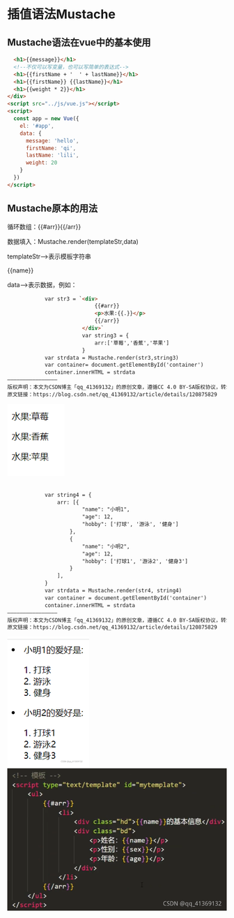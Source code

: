 # 插值语法Mustache

## Mustache语法在vue中的基本使用
```html
  <h1>{{message}}</h1>
  <!--不仅可以写变量，也可以写简单的表达式-->
  <h1>{{firstName + '  ' + lastName}}</h1>
  <h1>{{firstName}} {{lastName}}</h1>
  <h1>{{weight * 2}}</h1>
</div>
<script src="../js/vue.js"></script>
<script>
  const app = new Vue({
    el: '#app',
    data: {
      message: 'hello',
      firstName: 'qi',
      lastName: 'lili',
      weight: 20
    }
  })
</script>
```


## Mustache原本的用法
循环数组：{{#arr}}{{/arr}}

数据填入：Mustache.render(templateStr,data)

templateStr-->表示模板字符串<div>{{name}}</div>

data-->表示数据，例如：


```html
            var str3 = `<div>
							{{#arr}}
							<p>水果:{{.}}</p>
							{{/arr}}
						</div>`
						var string3 = {
							arr:['草莓','香蕉','苹果']
						}
			var strdata = Mustache.render(str3,string3)
			var container= document.getElementById('container')
			container.innerHTML = strdata
————————————————
版权声明：本文为CSDN博主「qq_41369132」的原创文章，遵循CC 4.0 BY-SA版权协议，转载请附上原文出处链接及本声明。
原文链接：https://blog.csdn.net/qq_41369132/article/details/120875829
```
![](_attachments/old/2022-08-15-01-30-41.png)


```html

            var string4 = {
				arr: [{
						"name": "小明1",
						"age": 12,
						"hobby": ['打球', '游泳', '健身']
					},
					{
						"name": "小明2",
						"age": 12,
						"hobby": ['打球1', '游泳2', '健身3']
					}
				],
			}
			var strdata = Mustache.render(str4, string4)
			var container = document.getElementById('container')
			container.innerHTML = strdata
————————————————
版权声明：本文为CSDN博主「qq_41369132」的原创文章，遵循CC 4.0 BY-SA版权协议，转载请附上原文出处链接及本声明。
原文链接：https://blog.csdn.net/qq_41369132/article/details/120875829
```
![](_attachments/old/2022-08-15-01-31-04.png)
![](_attachments/old/2022-08-15-01-31-15.png)